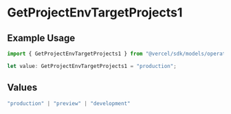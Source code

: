 # GetProjectEnvTargetProjects1

## Example Usage

```typescript
import { GetProjectEnvTargetProjects1 } from "@vercel/sdk/models/operations/getprojectenv.js";

let value: GetProjectEnvTargetProjects1 = "production";
```

## Values

```typescript
"production" | "preview" | "development"
```